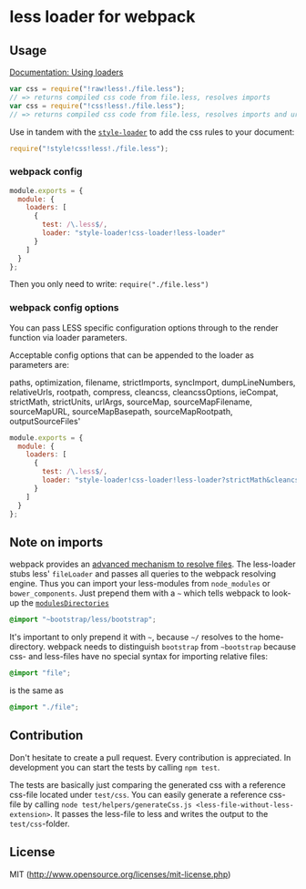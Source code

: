 # less loader for webpack

## Usage

[Documentation: Using loaders](http://webpack.github.io/docs/using-loaders.html)

``` javascript
var css = require("!raw!less!./file.less");
// => returns compiled css code from file.less, resolves imports
var css = require("!css!less!./file.less");
// => returns compiled css code from file.less, resolves imports and url(...)s
```

Use in tandem with the [`style-loader`](https://github.com/webpack/style-loader) to add the css rules to your document:

``` javascript
require("!style!css!less!./file.less");
```

### webpack config

``` javascript
module.exports = {
  module: {
    loaders: [
      {
        test: /\.less$/,
        loader: "style-loader!css-loader!less-loader"
      }
    ]
  }
};
```

Then you only need to write: `require("./file.less")`

### webpack config options

You can pass LESS specific configuration options through to the render function via loader
parameters.

Acceptable config options that can be appended to the loader as parameters are:

paths, optimization, filename, strictImports, syncImport, dumpLineNumbers, relativeUrls, rootpath, compress, cleancss, cleancssOptions, ieCompat, strictMath, strictUnits, urlArgs, sourceMap, sourceMapFilename, sourceMapURL, sourceMapBasepath, sourceMapRootpath, outputSourceFiles'

``` javascript
module.exports = {
  module: {
    loaders: [
      {
        test: /\.less$/,
        loader: "style-loader!css-loader!less-loader?strictMath&cleancss"
      }
    ]
  }
};
```


## Note on imports

webpack provides an [advanced mechanism to resolve files](http://webpack.github.io/docs/resolving.html). The less-loader stubs less' `fileLoader` and passes all queries to the webpack resolving engine. Thus you can import your less-modules from `node_modules` or `bower_components`. Just prepend them with a `~` which tells webpack to look-up the [`modulesDirectories`](http://webpack.github.io/docs/configuration.html#resolve-modulesdirectories)

```css
@import "~bootstrap/less/bootstrap";
```

It's important to only prepend it with `~`, because `~/` resolves to the home-directory. webpack needs to distinguish `bootstrap` from `~bootstrap` because css- and less-files have no special syntax for importing relative files:

```css
@import "file";
```

is the same as

```css
@import "./file";
```

## Contribution

Don't hesitate to create a pull request. Every contribution is appreciated. In development you can start the tests by calling `npm test`.

The tests are basically just comparing the generated css with a reference css-file located under `test/css`. You can easily generate a reference css-file by calling `node test/helpers/generateCss.js <less-file-without-less-extension>`. It passes the less-file to less and writes the output to the `test/css`-folder.

## License

MIT (http://www.opensource.org/licenses/mit-license.php)
